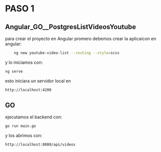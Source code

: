# PASO 1
## Angular_GO__PostgresListVideosYoutube
para crear el proyecto en Angular promero debemos crear la aplicaicon en angular:
```bash
    ng new youtube-video-list --routing --style=scss
```
y lo iniciamos con:
```bash 
ng serve
```
esto iniciara un servidor local en
```bash
http://localhost:4200
```
## GO
ejecutamos el backend con:
```bash
go run main.go
```
y los abrimos con:
```bash
http://localhost:8080/api/videos
```



